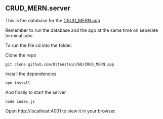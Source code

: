 ## CRUD_MERN.server

This is the database for the [CRUD_MERN.app](https://github.com/Ulfenstein768/CRUD_MERN.app)

Remember to run the database and the app at the same time on seperate terminal tabs.

To run the file cd into the folder.

Clone the repo
```
git clone github.com/Ulfenstein768/CRUD_MERN.app
```
Install the dependencies
```
npm install
```
And finally to start the server
```
node index.js
```

Open http://localhost:4001 to view it in your browser.
